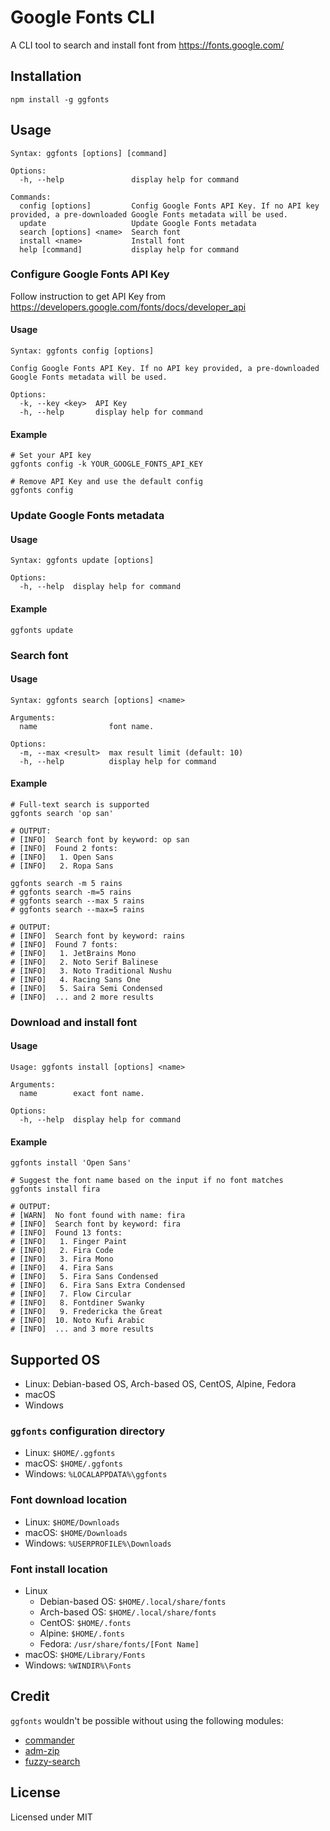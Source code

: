 # Google Fonts CLI

A CLI tool to search and install font from https://fonts.google.com/

## Installation
```shell
npm install -g ggfonts
```

## Usage
```
Syntax: ggfonts [options] [command]

Options:
  -h, --help               display help for command

Commands:
  config [options]         Config Google Fonts API Key. If no API key provided, a pre-downloaded Google Fonts metadata will be used.
  update                   Update Google Fonts metadata
  search [options] <name>  Search font
  install <name>           Install font
  help [command]           display help for command
```

### Configure Google Fonts API Key

Follow instruction to get API Key from https://developers.google.com/fonts/docs/developer_api

#### Usage
```
Syntax: ggfonts config [options]

Config Google Fonts API Key. If no API key provided, a pre-downloaded Google Fonts metadata will be used.

Options:
  -k, --key <key>  API Key
  -h, --help       display help for command
```

#### Example
```shell
# Set your API key
ggfonts config -k YOUR_GOOGLE_FONTS_API_KEY

# Remove API Key and use the default config
ggfonts config
```

### Update Google Fonts metadata

#### Usage
```
Syntax: ggfonts update [options]

Options:
  -h, --help  display help for command
```

#### Example
```shell
ggfonts update
```

### Search font

#### Usage
```
Syntax: ggfonts search [options] <name>

Arguments:
  name                font name.

Options:
  -m, --max <result>  max result limit (default: 10)
  -h, --help          display help for command
```

#### Example
```shell
# Full-text search is supported
ggfonts search 'op san'

# OUTPUT:
# [INFO]  Search font by keyword: op san
# [INFO]  Found 2 fonts:
# [INFO]   1. Open Sans
# [INFO]   2. Ropa Sans

ggfonts search -m 5 rains
# ggfonts search -m=5 rains
# ggfonts search --max 5 rains
# ggfonts search --max=5 rains

# OUTPUT:
# [INFO]  Search font by keyword: rains
# [INFO]  Found 7 fonts:
# [INFO]   1. JetBrains Mono
# [INFO]   2. Noto Serif Balinese
# [INFO]   3. Noto Traditional Nushu
# [INFO]   4. Racing Sans One
# [INFO]   5. Saira Semi Condensed
# [INFO]  ... and 2 more results
```

### Download and install font

#### Usage
```
Usage: ggfonts install [options] <name>

Arguments:
  name        exact font name.

Options:
  -h, --help  display help for command
```

#### Example
```shell
ggfonts install 'Open Sans'

# Suggest the font name based on the input if no font matches
ggfonts install fira

# OUTPUT:
# [WARN]  No font found with name: fira
# [INFO]  Search font by keyword: fira
# [INFO]  Found 13 fonts:
# [INFO]   1. Finger Paint
# [INFO]   2. Fira Code
# [INFO]   3. Fira Mono
# [INFO]   4. Fira Sans
# [INFO]   5. Fira Sans Condensed
# [INFO]   6. Fira Sans Extra Condensed
# [INFO]   7. Flow Circular
# [INFO]   8. Fontdiner Swanky
# [INFO]   9. Fredericka the Great
# [INFO]  10. Noto Kufi Arabic
# [INFO]  ... and 3 more results
```

## Supported OS
- Linux: Debian-based OS, Arch-based OS, CentOS, Alpine, Fedora
- macOS
- Windows

### `ggfonts` configuration directory
- Linux: `$HOME/.ggfonts`
- macOS: `$HOME/.ggfonts`
- Windows: `%LOCALAPPDATA%\ggfonts`

### Font download location
- Linux: `$HOME/Downloads`
- macOS: `$HOME/Downloads`
- Windows: `%USERPROFILE%\Downloads`

### Font install location
- Linux
  - Debian-based OS: `$HOME/.local/share/fonts`
  - Arch-based OS: `$HOME/.local/share/fonts`
  - CentOS: `$HOME/.fonts`
  - Alpine: `$HOME/.fonts`
  - Fedora: `/usr/share/fonts/[Font Name]`
- macOS: `$HOME/Library/Fonts`
- Windows: `%WINDIR%\Fonts`

## Credit
`ggfonts` wouldn't be possible without using the following modules: 
- [commander](https://www.npmjs.com/package/commander)
- [adm-zip](https://www.npmjs.com/package/adm-zip)
- [fuzzy-search](https://www.npmjs.com/package/fuzzy-search)

## License
Licensed under MIT

